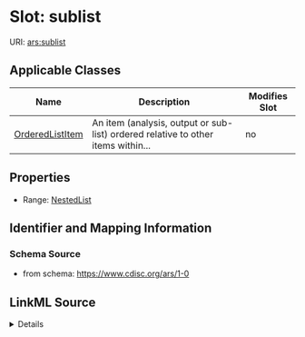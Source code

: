 # Slot: sublist

URI: [ars:sublist](https://www.cdisc.org/ars/1-0/sublist)



<!-- no inheritance hierarchy -->




## Applicable Classes

| Name | Description | Modifies Slot |
| --- | --- | --- |
[OrderedListItem](OrderedListItem.md) | An item (analysis, output or sub-list) ordered relative to other items within... |  no  |







## Properties

* Range: [NestedList](NestedList.md)





## Identifier and Mapping Information







### Schema Source


* from schema: https://www.cdisc.org/ars/1-0




## LinkML Source

<details>
```yaml
name: sublist
from_schema: https://www.cdisc.org/ars/1-0
rank: 1000
multivalued: false
alias: sublist
domain_of:
- OrderedListItem
range: NestedList
inlined: true

```
</details>